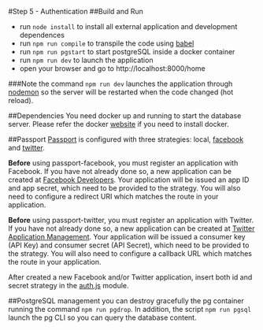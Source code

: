 #Step 5 - Authentication
##Build and Run
- run ```node install``` to install all external application and development dependences
- run ```npm run compile``` to transpile the code using [babel](https://babeljs.io)
- run ```npm run pgstart``` to start postgreSQL inside a docker container
- run ```npm run dev``` to launch the application
- open your browser and go to http://localhost:8000/home

###Note
the command ```npm run dev``` launches the application through [nodemon](http://nodemon.io) so the server will be restarted when the code changed (hot reload).

##Dependencies
You need docker up and running to start the database server. Please refer the docker [website](http://www.docker.com/products/overview) if you need to install docker.

##Passport
[Passport](http://passportjs.org) is configured with three strategies: local, [facebook](https://github.com/jaredhanson/passport-facebook) and [twitter](https://github.com/jaredhanson/passport-twitter). 

**Before** using passport-facebook, you must register an application with Facebook. If you have not already done so, a new application can be created at [Facebook Developers](https://developers.facebook.com/). Your application will be issued an app ID and app secret, which need to be provided to the strategy. You will also need to configure a redirect URI which matches the route in your application.

**Before** using passport-twitter, you must register an application with Twitter. If you have not already done so, a new application can be created at [Twitter Application Management](https://apps.twitter.com/). Your application will be issued a consumer key (API Key) and consumer secret (API Secret), which need to be provided to the strategy. You will also need to configure a callback URL which matches the route in your application.

After created a new Facebook and/or Twitter application, insert both id and secret strategy in the [auth.js](src/auth.js) module.

##PostgreSQL management
you can destroy gracefully the pg container running the command ```npm run pgdrop```. In addition, the script ```npm run pgsql``` launch the pg CLI so you can query the database content.






 